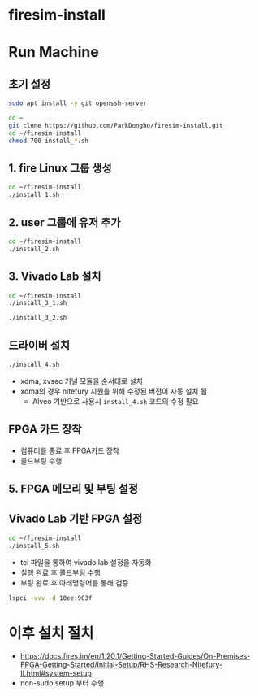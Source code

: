 # firesim-install

# Run Machine

## 초기 설정

```bash
sudo apt install -y git openssh-server
```

```bash
cd ~
git clone https://github.com/ParkDongho/firesim-install.git
cd ~/firesim-install
chmod 700 install_*.sh
```

## 1. fire Linux 그룹 생성 

```bash
cd ~/firesim-install
./install_1.sh
```

## 2. user 그룹에 유저 추가

```bash
cd ~/firesim-install
./install_2.sh
```

## 3. Vivado Lab 설치

```bash
cd ~/firesim-install
./install_3_1.sh
```

```bash
./install_3_2.sh
```

## 드라이버 설치

```bash
./install_4.sh
```

- xdma, xvsec 커널 모듈을 순서대로 설치
- xdma의 경우 nitefury 지원을 위해 수정된 버전이 자동 설치 됨
  - Alveo 기반으로 사용시 `install_4.sh` 코드의 수정 필요


## FPGA 카드 장착
- 컴퓨터를 종료 후 FPGA카드 장착
- 콜드부팅 수행


## 5. FPGA 메모리 및 부팅 설정

## Vivado Lab 기반 FPGA 설정

```bash
cd ~/firesim-install
./install_5.sh
```

- tcl 파일을 통하여 vivado lab 설정을 자동화
- 실행 완료 후 콜드부팅 수행
- 부팅 완료 후 아래명령어를 통해 검증

```bash
lspci -vvv -d 10ee:903f
```

# 이후 설치 절치
- https://docs.fires.im/en/1.20.1/Getting-Started-Guides/On-Premises-FPGA-Getting-Started/Initial-Setup/RHS-Research-Nitefury-II.html#system-setup
- non-sudo setup 부터 수행
